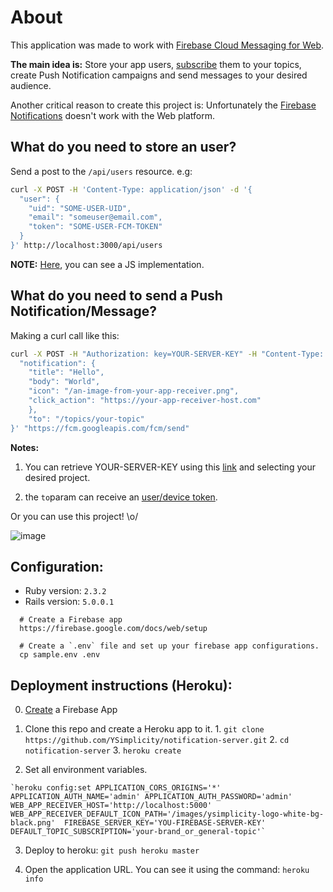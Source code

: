 About
=====

This application was made to work with [Firebase Cloud Messaging for Web](https://firebase.google.com/docs/cloud-messaging/js/client).

**The main idea is:** Store your app users, [subscribe](https://firebase.google.com/docs/cloud-messaging/send-message#send_messages_to_topics) them to your topics, create Push Notification campaigns and send messages to your desired audience.

Another critical reason to create this project is: Unfortunately the [Firebase Notifications](https://firebase.google.com/docs/notifications/?hl=en) doesn't work with the Web platform.

What do you need to store an user?
----------------------------------

Send a post to the `/api/users` resource. e.g:
```sh
curl -X POST -H 'Content-Type: application/json' -d '{
  "user": {
    "uid": "SOME-USER-UID",
    "email": "someuser@email.com",
    "token": "SOME-USER-FCM-TOKEN"
  }
}' http://localhost:3000/api/users
```

**NOTE:** [Here](https://github.com/YSimplicity/try-turbolinks/blob/master/public/js/firebase-config.js#L41-L46), you can see a JS implementation.

What do you need to send a Push Notification/Message?
-----------------------------------------------------

Making a curl call like this:
```sh
curl -X POST -H "Authorization: key=YOUR-SERVER-KEY" -H "Content-Type: application/json" -d '{
  "notification": {
    "title": "Hello",
    "body": "World",
    "icon": "/an-image-from-your-app-receiver.png",
    "click_action": "https://your-app-receiver-host.com"
    },
    "to": "/topics/your-topic"
}' "https://fcm.googleapis.com/fcm/send"
```

**Notes:**

1. You can retrieve YOUR-SERVER-KEY using this [link](https://console.firebase.google.com/project/_/settings/cloudmessaging) and selecting your desired project.

2. the `to`param can receive an [user/device token](https://firebase.google.com/docs/cloud-messaging/send-message#send_messages_to_topics).

Or you can use this project! \o/

![image](https://github.com/YSimplicity/notification-server/blob/master/doc/images/campaigns.png)

Configuration:
--------------
* Ruby version: `2.3.2`
* Rails version: `5.0.0.1`
```
  # Create a Firebase app
  https://firebase.google.com/docs/web/setup

  # Create a `.env` file and set up your firebase app configurations.
  cp sample.env .env
```

Deployment instructions (Heroku):
---------------------------------
  0.  [Create](https://firebase.google.com/docs/web/setup) a Firebase App

  1. Clone this repo and create a Heroku app to it.
    1. `git clone https://github.com/YSimplicity/notification-server.git`
    2. `cd notification-server`
    3. `heroku create`

  2. Set all environment variables.
    
    `heroku config:set APPLICATION_CORS_ORIGINS='*' APPLICATION_AUTH_NAME='admin' APPLICATION_AUTH_PASSWORD='admin' WEB_APP_RECEIVER_HOST='http://localhost:5000' WEB_APP_RECEIVER_DEFAULT_ICON_PATH='/images/ysimplicity-logo-white-bg-black.png'  FIREBASE_SERVER_KEY='YOU-FIREBASE-SERVER-KEY' DEFAULT_TOPIC_SUBSCRIPTION='your-brand_or_general-topic'`

  3. Deploy to heroku:
  `git push heroku master`

  4. Open the application URL.
    You can see it using the command: `heroku info`
